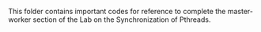 This folder contains important codes for reference to complete the master-worker section of the Lab on the Synchronization of Pthreads.
